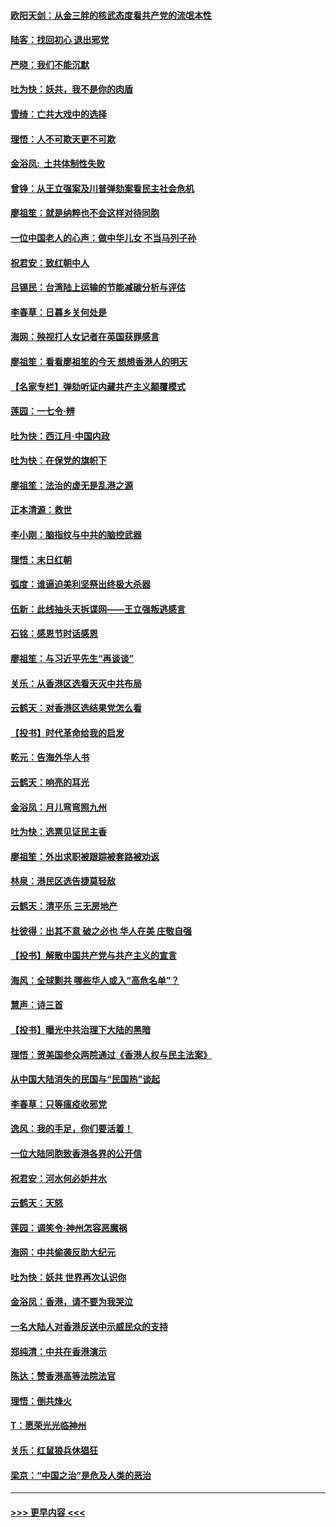 #### [欧阳天剑：从金三胖的核武态度看共产党的流氓本性](../pages/nsc993/n11702238.md?t=12051633) 
#### [陆客：找回初心 退出邪党](../pages/nsc993/n11702213.md?t=12051633) 
#### [严晓：我们不能沉默](../pages/nsc993/n11702110.md?t=12051633) 
#### [吐为快：妖共，我不是你的肉盾](../pages/nsc993/n11701366.md?t=12051633) 
#### [雪绮：亡共大戏中的选择](../pages/nsc993/n11699922.md?t=12051633) 
#### [理悟：人不可欺天更不可欺](../pages/nsc993/n11699657.md?t=12051633) 
#### [金浴凤:  土共体制性失败](../pages/nsc993/n11699361.md?t=12051633) 
#### [曾铮：从王立强案及川普弹劾案看民主社会危机](../pages/nsc993/n11699318.md?t=12051633) 
#### [廖祖笙：就是纳粹也不会这样对待同胞](../pages/nsc993/n11697658.md?t=12051633) 
#### [一位中国老人的心声：做中华儿女 不当马列子孙](../pages/nsc993/n11697525.md?t=12051633) 
#### [祝君安：致红朝中人](../pages/nsc993/n11697518.md?t=12051633) 
#### [吕锡民：台湾陆上运输的节能减碳分析与评估](../pages/nsc993/n11694983.md?t=12051633) 
#### [李春草：日暮乡关何处是](../pages/nsc993/n11694805.md?t=12051633) 
#### [海网：殃视打人女记者在英国获罪感言](../pages/nsc993/n11693832.md?t=12051633) 
#### [廖祖笙：看看廖祖笙的今天 想想香港人的明天](../pages/nsc993/n11693707.md?t=12051633) 
#### [【名家专栏】弹劾听证内藏共产主义颠覆模式](../pages/nsc993/n11693563.md?t=12051633) 
#### [莲园：一七令‧辨](../pages/nsc993/n11692558.md?t=12051633) 
#### [吐为快：西江月·中国内政](../pages/nsc993/n11692071.md?t=12051633) 
#### [吐为快：在保党的旗帜下](../pages/nsc993/n11691188.md?t=12051633) 
#### [廖祖笙：法治的虚无是乱港之源](../pages/nsc993/n11690605.md?t=12051633) 
#### [正本清源：救世](../pages/nsc993/n11689134.md?t=12051633) 
#### [李小刚：脑指纹与中共的脑控武器](../pages/nsc993/n11688900.md?t=12051633) 
#### [理悟：末日红朝](../pages/nsc993/n11688829.md?t=12051633) 
#### [弧度：谁逼迫美利坚祭出终极大杀器](../pages/nsc993/n11688735.md?t=12051633) 
#### [伍新：此线抽头天拆谍网——王立强叛逃感言](../pages/nsc993/n11687981.md?t=12051633) 
#### [石铭：感恩节时话感恩](../pages/nsc993/n11687568.md?t=12051633) 
#### [廖祖笙：与习近平先生“再谈谈”](../pages/nsc993/n11687005.md?t=12051633) 
#### [关乐：从香港区选看天灭中共布局](../pages/nsc993/n11686647.md?t=12051633) 
#### [云鹤天：对香港区选结果党怎么看](../pages/nsc993/n11686216.md?t=12051633) 
#### [【投书】时代革命给我的启发](../pages/nsc993/n11684287.md?t=12051633) 
#### [乾元：告海外华人书](../pages/nsc993/n11684044.md?t=12051633) 
#### [云鹤天：响亮的耳光](../pages/nsc993/n11684254.md?t=12051633) 
#### [金浴凤：月儿弯弯照九州](../pages/nsc993/n11684231.md?t=12051633) 
#### [吐为快：选票见证民主香](../pages/nsc993/n11684206.md?t=12051633) 
#### [廖祖笙：外出求职被跟踪被套路被劝返](../pages/nsc993/n11683874.md?t=12051633) 
#### [林泉：港民区选告捷莫轻敌](../pages/nsc993/n11683930.md?t=12051633) 
#### [云鹤天：清平乐 三无房地产](../pages/nsc993/n11681521.md?t=12051633) 
#### [杜彼得：出其不意 破之必也 华人在美 庄敬自强](../pages/nsc993/n11679554.md?t=12051633) 
#### [【投书】解散中国共产党与共产主义的宣言](../pages/nsc993/n11679177.md?t=12051633) 
#### [海风：全球剿共 哪些华人或入“高危名单”？](../pages/nsc993/n11678617.md?t=12051633) 
#### [慧声：诗三首](../pages/nsc993/n11678848.md?t=12051633) 
#### [【投书】曝光中共治理下大陆的黑暗](../pages/nsc993/n11678674.md?t=12051633) 
#### [理悟：贺美国参众两院通过《香港人权与民主法案》](../pages/nsc993/n11678104.md?t=12051633) 
#### [从中国大陆消失的民国与“民国热”谈起](../pages/nsc993/n11678075.md?t=12051633) 
#### [李春草：只等瘟疫收邪党](../pages/nsc993/n11677308.md?t=12051633) 
#### [逸风：我的手足，你们要活着！](../pages/nsc993/n11676352.md?t=12051633) 
#### [一位大陆同胞致香港各界的公开信](../pages/nsc993/n11675761.md?t=12051633) 
#### [祝君安：河水何必妒井水](../pages/nsc993/n11675746.md?t=12051633) 
#### [云鹤天：天怒](../pages/nsc993/n11675718.md?t=12051633) 
#### [莲园：调笑令‧神州怎容恶魔祸](../pages/nsc993/n11675648.md?t=12051633) 
#### [海网：中共偷袭反助大纪元](../pages/nsc993/n11673515.md?t=12051633) 
#### [吐为快：妖共 世界再次认识你](../pages/nsc993/n11673506.md?t=12051633) 
#### [金浴凤：香港，请不要为我哭泣](../pages/nsc993/n11673248.md?t=12051633) 
#### [一名大陆人对香港反送中示威民众的支持](../pages/nsc993/n11672615.md?t=12051633) 
#### [郑纯清：中共在香港演示](../pages/nsc993/n11670539.md?t=12051633) 
#### [陈达：赞香港高等法院法官](../pages/nsc993/n11669542.md?t=12051633) 
#### [理悟：倒共烽火](../pages/nsc993/n11668844.md?t=12051633) 
#### [T：愿荣光光临神州](../pages/nsc993/n11668421.md?t=12051633) 
#### [关乐：红鼠狼兵休猖狂](../pages/nsc993/n11668378.md?t=12051633) 
#### [梁京：“中国之治”是危及人类的恶治](../pages/nsc993/n11668328.md?t=12051633) 

----
#### [ >>> 更早内容 <<< ](../indexes/nsc993-earlier.md)

